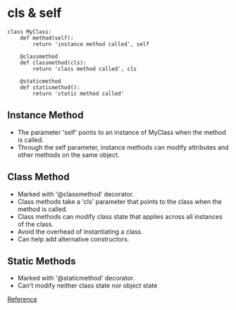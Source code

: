 # cls & self

```
class MyClass:
    def method(self):
        return 'instance method called', self

    @classmethod
    def classmethod(cls):
        return 'class method called', cls

    @staticmethod
    def staticmethod():
        return 'static method called'
```

## Instance Method
* The parameter 'self' points to an instance of MyClass when the method is called.
* Through the self parameter, instance methods can modify attributes and other methods on the same object.

## Class Method
* Marked with '@classmethod' decorator.
* Class methods take a 'cls' parameter that points to the class when the method is called.
* Class methods can modify class state that applies across all instances of the class.
* Avoid the overhead of instantiating a class.
* Can help add alternative constructors.

## Static Methods
* Marked with '@staticmethod' decorator.
* Can't modify neither class state nor object state

[Reference](https://realpython.com/blog/python/instance-class-and-static-methods-demystified/)
